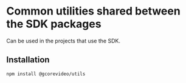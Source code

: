 # Common utilities shared between the SDK packages

Can be used in the projects that use the SDK.

## Installation

```bash
npm install @gcorevideo/utils
```